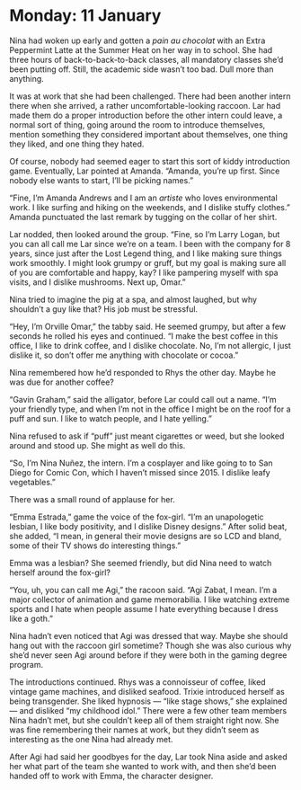 # Monday: 11 January

Nina had woken up early and gotten a _pain au chocolat_ with an Extra Peppermint Latte at the Summer Heat on her way in to school. She had three hours of back-to-back-to-back classes, all mandatory classes she’d been putting off. Still, the academic side wasn’t too bad. Dull more than anything.

It was at work that she had been challenged. There had been another intern there when she arrived, a rather uncomfortable-looking raccoon. Lar had made them do a proper introduction before the other intern could leave, a normal sort of thing, going around the room to introduce themselves, mention something they considered important about themselves, one thing they liked, and one thing they hated.

Of course, nobody had seemed eager to start this sort of kiddy introduction game. Eventually, Lar pointed at Amanda. “Amanda, you’re up first. Since nobody else wants to start, I’ll be picking names.”

“Fine, I’m Amanda Andrews and I am an _artiste_ who loves environmental work. I like surfing and hiking on the weekends, and I dislike stuffy clothes.” Amanda punctuated the last remark by tugging on the collar of her shirt.

Lar nodded, then looked around the group. “Fine, so I’m Larry Logan, but you can all call me Lar since we’re on a team. I been with the company for 8 years, since just after the Lost Legend thing, and I like making sure things work smoothly. I might look grumpy or gruff, but my goal is making sure all of you are comfortable and happy, kay? I like pampering myself with spa visits, and I dislike mushrooms. Next up, Omar.”

Nina tried to imagine the pig at a spa, and almost laughed, but why shouldn’t a guy like that? His job must be stressful.

“Hey, I’m Orville Omar,” the tabby said. He seemed grumpy, but after a few seconds he rolled his eyes and continued. “I make the best coffee in this office, I like to drink coffee, and I dislike chocolate. No, I’m not allergic, I just dislike it, so don’t offer me anything with chocolate or cocoa.”

Nina remembered how he’d responded to Rhys the other day. Maybe he was due for another coffee?

“Gavin Graham,” said the alligator, before Lar could call out a name. “I’m your friendly type, and when I’m not in the office I might be on the roof for a puff and sun. I like to watch people, and I hate yelling.”

Nina refused to ask if “puff” just meant cigarettes or weed, but she looked around and stood up. She might as well do this.

“So, I’m Nina Nuñez, the intern. I’m a cosplayer and like going to to San Diego for Comic Con, which I haven’t missed since 2015. I dislike leafy vegetables.”

There was a small round of applause for her.

“Emma Estrada,” game the voice of the fox-girl. “I’m an unapologetic lesbian, I like body positivity, and I dislike Disney designs.” After solid beat, she added, “I mean, in general their movie designs are so LCD and bland, some of their TV shows do interesting things.”

Emma was a lesbian? She seemed friendly, but did Nina need to watch herself around the fox-girl?

“You, uh, you can call me Agi,” the racoon said. “Agi Zabat, I mean. I’m a major collector of animation and game memorabilia. I like watching extreme sports and I hate when people assume I hate everything because I dress like a goth.”

Nina hadn’t even noticed that Agi was dressed that way. Maybe she should hang out with the raccoon girl sometime? Though she was also curious why she’d never seen Agi around before if they were both in the gaming degree program.

The introductions continued. Rhys was a connoisseur of coffee, liked vintage game machines, and disliked seafood. Trixie introduced herself as being transgender. She liked hypnosis — “like stage shows,” she explained — and disliked “my childhood idol.” There were a few other team members Nina hadn’t met, but she couldn’t keep all of them straight right now. She was fine remembering their names at work, but they didn’t seem as interesting as the one Nina had already met.

After Agi had said her goodbyes for the day, Lar took Nina aside and asked her what part of the team she wanted to work with, and then she’d been handed off to work with Emma, the character designer.
